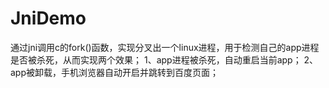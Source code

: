 # JniDemo
通过jni调用c的fork()函数，实现分叉出一个linux进程，用于检测自己的app进程是否被杀死，从而实现两个效果；
1、app进程被杀死，自动重启当前app；
2、app被卸载，手机浏览器自动开启并跳转到百度页面；
